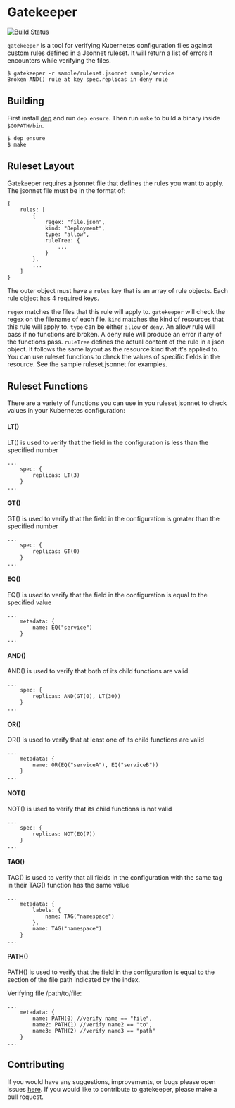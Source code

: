 # Gatekeeper

[![Build Status](https://travis-ci.org/wish/gatekeeper.svg?branch=master)](https://travis-ci.org/wish/gatekeeper)

`gatekeeper` is a tool for verifying Kubernetes configuration files against custom rules defined in a Jsonnet ruleset. It will return a list of errors it encounters while verifying the files.

```
$ gatekeeper -r sample/ruleset.jsonnet sample/service
Broken AND() rule at key spec.replicas in deny rule
```


## Building

First install [dep](https://github.com/golang/dep) and run `dep ensure`. Then run `make` to build a binary inside `$GOPATH/bin`.

```
$ dep ensure
$ make
```


## Ruleset Layout

Gatekeeper requires a jsonnet file that defines the rules you want to apply. The jsonnet file must be in the format of:

```
{
    rules: [
        {
            regex: "file.json",
            kind: "Deployment",
            type: "allow",
            ruleTree: {
                ...
            }
        },
        ...
    ]
}
```

The outer object must have a `rules` key that is an array of rule objects. Each rule object has 4 required keys.

`regex` matches the files that this rule will apply to. `gatekeeper` will check the regex on the filename of each file.
`kind` matches the kind of resources that this rule will apply to.
`type` can be either `allow` or `deny`. An allow rule will pass if no functions are broken. A deny rule will produce an error if any of the functions pass.
`ruleTree` defines the actual content of the rule in a json object. It follows the same layout as the resource kind that it's applied to. You can use ruleset functions to check the values of specific fields in the resource. See the sample ruleset.jsonnet for examples.



## Ruleset Functions

There are a variety of functions you can use in you ruleset jsonnet to check values in your Kubernetes configuration:


#### LT()

LT() is used to verify that the field in the configuration is less than the specified number

```
...
    spec: {
        replicas: LT(3)
    }
...
```

#### GT()

GT() is used to verify that the field in the configuration is greater than the specified number

```
...
    spec: {
        replicas: GT(0)
    }
...
```

#### EQ()

EQ() is used to verify that the field in the configuration is equal to the specified value

```
...
    metadata: {
        name: EQ("service")
    }
...
```

#### AND()

AND() is used to verify that both of its child functions are valid.

```
...
    spec: {
        replicas: AND(GT(0), LT(30))
    }
...
```

#### OR()

OR() is used to verify that at least one of its child functions are valid

```
...
    metadata: {
        name: OR(EQ("serviceA"), EQ("serviceB"))
    }
...
```

#### NOT()

NOT() is used to verify that its child functions is not valid

```
...
    spec: {
        replicas: NOT(EQ(7))
    }
...
```

#### TAG()

TAG() is used to verify that all fields in the configuration with the same tag in their TAG() function has the same value

```
...
    metadata: {
        labels: {
            name: TAG("namespace")
        },
        name: TAG("namespace") 
    }
...
```

#### PATH()

PATH() is used to verify that the field in the configuration is equal to the section of the file path indicated by the index.

Verifying file /path/to/file:

```
...
    metadata: {
        name: PATH(0) //verify name == "file",
        name2: PATH(1) //verify name2 == "to",
        name3: PATH(2) //verify name3 == "path"
    }
...
```


## Contributing

If you would have any suggestions, improvements, or bugs please open issues [here](https://github.com/wish/gatekeeper/issues).
If you would like to contribute to gatekeeper, please make a pull request.

